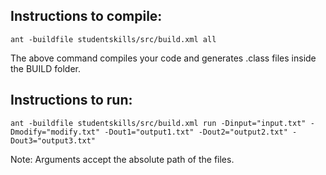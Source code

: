## Instructions to compile:

```commandline
ant -buildfile studentskills/src/build.xml all
```
The above command compiles your code and generates .class files inside the BUILD folder.

## Instructions to run:

```commandline
ant -buildfile studentskills/src/build.xml run -Dinput="input.txt" -Dmodify="modify.txt" -Dout1="output1.txt" -Dout2="output2.txt" -Dout3="output3.txt"
```
Note: Arguments accept the absolute path of the files.